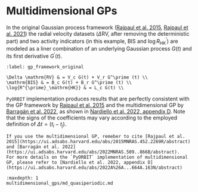 # Multidimensional GPs

In the original Gaussian process framework ([Rajpaul et al. 2015](https://ui.adsabs.harvard.edu/abs/2015MNRAS.452.2269R/abstract), [Rajpaul et al. 2021](https://ui.adsabs.harvard.edu/abs/2021MNRAS.507.1847R/abstract)) the radial velocity datasets ($\Delta \mathrm{RV}$, after removing the deterministic part) and two activity indicators (in this example, $\mathrm{BIS}$ and  $\log{R^{\prime}_\mathrm{HK}}$) are modeled as a liner combination of an underlying Gaussian process $G(t)$  and its first derivative $G^\prime (t)$.

```{math}
:label: gp_framework_original

\Delta \mathrm{RV} & = V_c G(t) + V_r G^\prime (t) \\
\mathrm{BIS} & = B_c G(t) + B_r G^\prime (t) \\
\log{R^{\prime}_\mathrm{HK}} & = L_c G(t) \\
```

`PyORBIT` implementation produces results that are perfectly consistent with the GP framework by [Rajpaul et al. 2015](https://ui.adsabs.harvard.edu/abs/2015MNRAS.452.2269R/abstract)  and the multidimensional GP by [Barragán et al. 2022](https://ui.adsabs.harvard.edu/abs/2022MNRAS.509..866B/abstract), as shown in [Nardiello et al. 2022, appendix D](https://ui.adsabs.harvard.edu/abs/2022A%26A...664A.163N/abstract). Note that the signs of the coefficients may vary according to the employed definition of  $\Delta t = (t_i-t_j)$.

```{admonition} Give credits to the authors
If you use the multidimensional GP, remeber to cite [Rajpaul et al. 2015](https://ui.adsabs.harvard.edu/abs/2015MNRAS.452.2269R/abstract)  and [Barragán et al. 2022](https://ui.adsabs.harvard.edu/abs/2022MNRAS.509..866B/abstract).
For more details on the `PyORBIT` implementation of multidimensional GP, please refer to [Nardiello et al. 2022, appendix D](https://ui.adsabs.harvard.edu/abs/2022A%26A...664A.163N/abstract)

```

```{toctree}
:maxdepth: 1
multidimensional_gps/md_quasiperiodic.md
```
